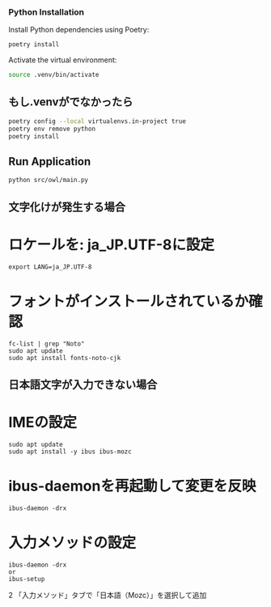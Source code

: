 ### Python Installation

Install Python dependencies using Poetry:

```sh
poetry install
```

Activate the virtual environment:

```sh
source .venv/bin/activate
```

## もし.venvがでなかったら
```sh
poetry config --local virtualenvs.in-project true
poetry env remove python
poetry install  
```


## Run Application
```
python src/owl/main.py
```

## 文字化けが発生する場合
# ロケールを: ja_JP.UTF-8に設定
```
export LANG=ja_JP.UTF-8
```
# フォントがインストールされているか確認
```
fc-list | grep "Noto"
sudo apt update
sudo apt install fonts-noto-cjk
```

## 日本語文字が入力できない場合
# IMEの設定
```
sudo apt update
sudo apt install -y ibus ibus-mozc
```

# ibus-daemonを再起動して変更を反映
```
ibus-daemon -drx
```
# 入力メソッドの設定
```
ibus-daemon -drx
or
ibus-setup
```
2 「入力メソッド」タブで「日本語（Mozc）」を選択して追加